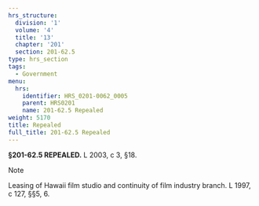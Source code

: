```yaml
---
hrs_structure:
  division: '1'
  volume: '4'
  title: '13'
  chapter: '201'
  section: 201-62.5
type: hrs_section
tags:
  - Government
menu:
  hrs:
    identifier: HRS_0201-0062_0005
    parent: HRS0201
    name: 201-62.5 Repealed
weight: 5170
title: Repealed
full_title: 201-62.5 Repealed
---
```

**§201-62.5 REPEALED.** L 2003, c 3, §18.

Note

Leasing of Hawaii film studio and continuity of film industry branch. L 1997, c 127, §§5, 6.